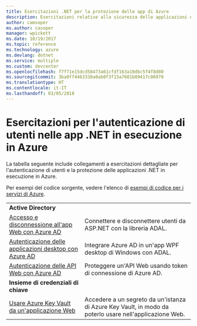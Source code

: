 ```yaml
---
title: Esercitazioni .NET per la protezione delle app di Azure
description: Esercitazioni relative alla sicurezza delle applicazioni e alla gestione delle identità nelle app .NET in esecuzione in Azure.
author: camsoper
ms.author: casoper
manager: wpickett
ms.date: 10/19/2017
ms.topic: reference
ms.technology: azure
ms.devlang: dotnet
ms.service: multiple
ms.custom: devcenter
ms.openlocfilehash: f7f71e15dcd58473a61cfdf163a10dbc5f4f8d80
ms.sourcegitcommit: 3ba0ff4463338a0ab0f3f15a7601b89417c06970
ms.translationtype: HT
ms.contentlocale: it-IT
ms.lasthandoff: 03/05/2018
---
```

# <a name="tutorials-for-authenticating-users-in-your-net-apps-running-on-azure"></a>Esercitazioni per l'autenticazione di utenti nelle app .NET in esecuzione in Azure

La tabella seguente include collegamenti a esercitazioni dettagliate per l'autenticazione di utenti e la protezione delle applicazioni .NET in esecuzione in Azure.

Per esempi del codice sorgente, vedere l'elenco di [esempi di codice per i servizi di Azure](https://azure.microsoft.com/resources/samples/?platform=dotnet).

| | |
|---|---|
|**Active Directory**||
| [Accesso e disconnessione all'app Web con Azure AD][1] | Connettere e disconnettere utenti da ASP.NET con la libreria ADAL.
| [Autenticazione delle applicazioni desktop con Azure AD][2]| Integrare Azure AD in un'app WPF desktop di Windows con ADAL. | 
| [Autenticazione delle API Web con Azure AD][3] | Proteggere un'API Web usando token di connessione di Azure AD. |
|**Insieme di credenziali di chiave**||
| [Usare Azure Key Vault da un'applicazione Web][4] | Accedere a un segreto da un'istanza di Azure Key Vault, in modo da poterlo usare nell'applicazione Web. | 

[1]: /azure/active-directory/develop/active-directory-devquickstarts-webapp-dotnet
[2]: /azure/active-directory/develop/active-directory-devquickstarts-dotnet
[3]: /azure/active-directory/develop/active-directory-devquickstarts-webapi-dotnet
[4]: /azure/key-vault/key-vault-use-from-web-application